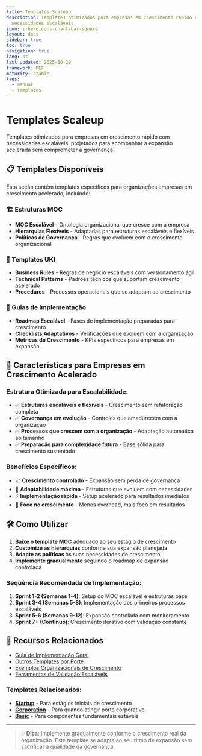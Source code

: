 ```yaml
---
title: Templates Scaleup
description: Templates otimizados para empresas em crescimento rápido com
  necessidades escaláveis
icon: i-heroicons-chart-bar-square
layout: docs
sidebar: true
toc: true
navigation: true
lang: pt
last_updated: 2025-10-20
framework: MEF
maturity: stable
tags:
  - manual
  - templates
---
```

# Templates Scaleup

Templates otimizados para empresas em crescimento rápido com necessidades escaláveis, projetados para acompanhar a expansão acelerada sem comprometer a governança.

## 📋 Templates Disponíveis

Esta seção contém templates específicos para organizações empresas em crescimento acelerado, incluindo:

### 🏗️ Estruturas MOC
- **MOC Escalável** - Ontologia organizacional que cresce com a empresa
- **Hierarquias Flexíveis** - Adaptadas para estruturas escaláveis e flexíveis
- **Políticas de Governança** - Regras que evoluem com o crescimento organizacional

### 📝 Templates UKI
- **Business Rules** - Regras de negócio escaláveis com versionamento ágil
- **Technical Patterns** - Padrões técnicos que suportam crescimento acelerado  
- **Procedures** - Processos operacionais que se adaptam ao crescimento

### 🚀 Guias de Implementação
- **Roadmap Escalável** - Fases de implementação preparadas para crescimento
- **Checklists Adaptativos** - Verificações que evoluem com a organização
- **Métricas de Crescimento** - KPIs específicos para empresas em expansão

## 🎯 Características para Empresas em Crescimento Acelerado

### Estrutura Otimizada para Escalabilidade:
- ✅ **Estruturas escaláveis e flexíveis** - Crescimento sem refatoração completa
- ✅ **Governança em evolução** - Controles que amadurecem com a organização
- ✅ **Processos que crescem com a organização** - Adaptação automática ao tamanho
- ✅ **Preparação para complexidade futura** - Base sólida para crescimento sustentado

### Benefícios Específicos:
- 📈 **Crescimento controlado** - Expansão sem perda de governança
- 🔄 **Adaptabilidade máxima** - Estruturas que evoluem com necessidades
- ⚡ **Implementação rápida** - Setup acelerado para resultados imediatos
- 🎯 **Foco no crescimento** - Menos overhead, mais foco em resultados

## 🛠️ Como Utilizar

1. **Baixe o template MOC** adequado ao seu estágio de crescimento
2. **Customize as hierarquias** conforme sua expansão planejada
3. **Adapte as políticas** às suas necessidades de crescimento
4. **Implemente gradualmente** seguindo o roadmap de expansão controlada

### Sequência Recomendada de Implementação:
1. **Sprint 1-2 (Semanas 1-4)**: Setup do MOC escalável e estruturas base
2. **Sprint 3-4 (Semanas 5-8)**: Implementação dos primeiros processos escaláveis
3. **Sprint 5-6 (Semanas 9-12)**: Expansão controlada com monitoramento
4. **Sprint 7+ (Contínuo)**: Crescimento iterativo com validação constante

## 📖 Recursos Relacionados

- [Guia de Implementação Geral](../../index.md)
- [Outros Templates por Porte](../index.md)
- [Exemplos Organizacionais de Crescimento](../../../examples)
- [Ferramentas de Validação Escaláveis](../../tools)

### Templates Relacionados:
- **[Startup](../startup)** - Para estágios iniciais de crescimento
- **[Corporation](../corporation)** - Para quando atingir porte corporativo
- **[Basic](../basic)** - Para componentes fundamentais estáveis

---

> 💡 **Dica**: Implemente gradualmente conforme o crescimento real da organização. Este template se adapta ao seu ritmo de expansão sem sacrificar a qualidade da governança.